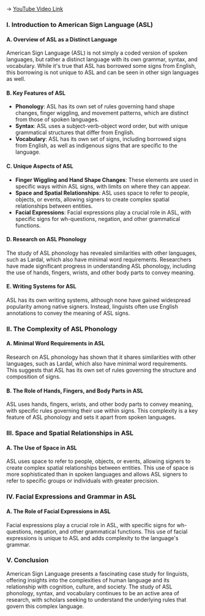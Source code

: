 -> [YouTube Video Link](https://www.youtube.com/watch?v=12UWP2ZhUl0&list=PLUl4u3cNGP63BZGNOqrF2qf_yxOjuG35j&index=24&pp=iAQB)

### I. Introduction to American Sign Language (ASL)

#### A. Overview of ASL as a Distinct Language

American Sign Language (ASL) is not simply a coded version of spoken languages, but rather a distinct language with its own grammar, syntax, and vocabulary. While it's true that ASL has borrowed some signs from English, this borrowing is not unique to ASL and can be seen in other sign languages as well.

#### B. Key Features of ASL

- **Phonology**: ASL has its own set of rules governing hand shape changes, finger wiggling, and movement patterns, which are distinct from those of spoken languages.
- **Syntax**: ASL uses a subject-verb-object word order, but with unique grammatical structures that differ from English.
- **Vocabulary**: ASL has its own set of signs, including borrowed signs from English, as well as indigenous signs that are specific to the language.

#### C. Unique Aspects of ASL

- **Finger Wiggling and Hand Shape Changes**: These elements are used in specific ways within ASL signs, with limits on where they can appear.
- **Space and Spatial Relationships**: ASL uses space to refer to people, objects, or events, allowing signers to create complex spatial relationships between entities.
- **Facial Expressions**: Facial expressions play a crucial role in ASL, with specific signs for wh-questions, negation, and other grammatical functions.

#### D. Research on ASL Phonology

The study of ASL phonology has revealed similarities with other languages, such as Lardal, which also have minimal word requirements. Researchers have made significant progress in understanding ASL phonology, including the use of hands, fingers, wrists, and other body parts to convey meaning.

#### E. Writing Systems for ASL

ASL has its own writing systems, although none have gained widespread popularity among native signers. Instead, linguists often use English annotations to convey the meaning of ASL signs.

### II. The Complexity of ASL Phonology

#### A. Minimal Word Requirements in ASL

Research on ASL phonology has shown that it shares similarities with other languages, such as Lardal, which also have minimal word requirements. This suggests that ASL has its own set of rules governing the structure and composition of signs.

#### B. The Role of Hands, Fingers, and Body Parts in ASL

ASL uses hands, fingers, wrists, and other body parts to convey meaning, with specific rules governing their use within signs. This complexity is a key feature of ASL phonology and sets it apart from spoken languages.

### III. Space and Spatial Relationships in ASL

#### A. The Use of Space in ASL

ASL uses space to refer to people, objects, or events, allowing signers to create complex spatial relationships between entities. This use of space is more sophisticated than in spoken languages and allows ASL signers to refer to specific groups or individuals with greater precision.

### IV. Facial Expressions and Grammar in ASL

#### A. The Role of Facial Expressions in ASL

Facial expressions play a crucial role in ASL, with specific signs for wh-questions, negation, and other grammatical functions. This use of facial expressions is unique to ASL and adds complexity to the language's grammar.

### V. Conclusion

American Sign Language presents a fascinating case study for linguists, offering insights into the complexities of human language and its relationship with cognition, culture, and society. The study of ASL phonology, syntax, and vocabulary continues to be an active area of research, with scholars seeking to understand the underlying rules that govern this complex language.